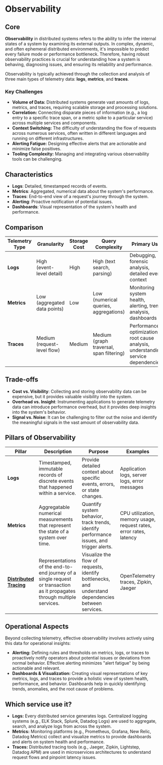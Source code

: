 # Observability

## Core

**Observability** in distributed systems refers to the ability to infer the internal states of a system by examining its external outputs. In complex, dynamic, and often ephemeral distributed environments, it's impossible to predict every failure mode or performance bottleneck. Therefore, having robust observability practices is crucial for understanding how a system is behaving, diagnosing issues, and ensuring its reliability and performance.

Observability is typically achieved through the collection and analysis of three main types of telemetry data: **logs**, **metrics**, and **traces**.

### Key Challenges

-   **Volume of Data:** Distributed systems generate vast amounts of logs, metrics, and traces, requiring scalable storage and processing solutions.
-   **Correlation:** Connecting disparate pieces of information (e.g., a log entry to a specific trace span, or a metric spike to a particular service) across multiple services and components.
-   **Context Switching:** The difficulty of understanding the flow of requests across numerous services, often written in different languages and running on different infrastructures.
-   **Alerting Fatigue:** Designing effective alerts that are actionable and minimize false positives.
-   **Tooling Complexity:** Managing and integrating various observability tools can be challenging.

## Characteristics

- **Logs**: Detailed, timestamped records of events.
- **Metrics**: Aggregated, numerical data about the system's performance.
- **Traces**: End-to-end view of a request's journey through the system.
- **Alerting**: Proactive notification of potential issues.
- **Dashboards**: Visual representation of the system's health and performance.

## Comparison

| Telemetry Type | Granularity | Storage Cost | Query Complexity | Primary Use |
|---|---|---|---|---|
| **Logs** | High (event-level detail) | High | High (text search, parsing) | Debugging, forensic analysis, detailed event context |
| **Metrics** | Low (aggregated data points) | Low | Low (numerical queries, aggregations) | Monitoring system health, alerting, trend analysis, dashboards |
| **Traces** | Medium (request-level flow) | Medium | Medium (graph traversal, span filtering) | Performance optimization, root cause analysis, understanding service dependencies |

## Trade-offs

- **Cost vs. Visibility**: Collecting and storing observability data can be expensive, but it provides valuable visibility into the system.
- **Overhead vs. Insight**: Instrumenting applications to generate telemetry data can introduce performance overhead, but it provides deep insights into the system's behavior.
- **Signal vs. Noise**: It can be challenging to filter out the noise and identify the meaningful signals in the vast amount of observability data.

## Pillars of Observability

| Pillar | Description | Purpose | Examples |
|---|---|---|---|
| **Logs** | Timestamped, immutable records of discrete events that happened within a service. | Provide detailed context about specific events, errors, or state changes. | Application logs, server logs, error messages |
| **Metrics** | Aggregatable numerical measurements that represent the state of a system over time. | Quantify system behavior, track trends, identify performance issues, and trigger alerts. | CPU utilization, memory usage, request rates, error rates, latency |
| **[Distributed Tracing](./distributed-tracing)** | Representations of the end-to-end journey of a single request or transaction as it propagates through multiple services. | Visualize the flow of requests, identify bottlenecks, and understand dependencies between services. | OpenTelemetry traces, Zipkin, Jaeger |

## Operational Aspects

Beyond collecting telemetry, effective observability involves actively using this data for operational insights:

-   **Alerting:** Defining rules and thresholds on metrics, logs, or traces to proactively notify operators about potential issues or deviations from normal behavior. Effective alerting minimizes "alert fatigue" by being actionable and relevant.
-   **Dashboards & Visualization:** Creating visual representations of key metrics, logs, and traces to provide a holistic view of system health, performance, and behavior. Dashboards help in quickly identifying trends, anomalies, and the root cause of problems.

## Which service use it?

-   **Logs:** Every distributed service generates logs. Centralized logging systems (e.g., ELK Stack, Splunk, Datadog Logs) are used to aggregate, search, and analyze logs from across the system.
-   **Metrics:** Monitoring platforms (e.g., Prometheus, Grafana, New Relic, Datadog Metrics) collect and visualize metrics to provide dashboards and alerts on system health and performance.
-   **Traces:** Distributed tracing tools (e.g., Jaeger, Zipkin, Lightstep, Datadog APM) are used in microservices architectures to understand request flows and pinpoint latency issues.
